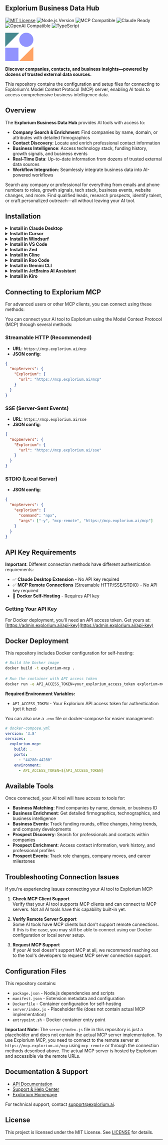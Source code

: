 ## Explorium Business Data Hub


<p>
  <a href="https://github.com/explorium-ai/mcp-explorium/blob/main/LICENSE"><img src="https://img.shields.io/badge/license-MIT-blue.svg" alt="MIT License"></a>
  <img src="https://img.shields.io/badge/Node.js-v24+-green.svg" alt="Node.js Version">
  <img src="https://img.shields.io/badge/MCP-Compatible-blueviolet" alt="MCP Compatible">
  <img src="https://img.shields.io/badge/Claude-Ready-orange" alt="Claude Ready">
  <img src="https://img.shields.io/badge/OpenAI-Compatible-lightgrey" alt="OpenAI Compatible">
  <img src="https://img.shields.io/badge/TypeScript-Powered-blue" alt="TypeScript">
</p>

<img src="logo.png" alt="Explorium Logo" width="90"> 

**Discover companies, contacts, and business insights—powered by dozens of trusted external data sources.**

This repository contains the configuration and setup files for connecting to Explorium's Model Context Protocol (MCP) server, enabling AI tools to access comprehensive business intelligence data.

## Overview

The **Explorium Business Data Hub** provides AI tools with access to:

- **Company Search & Enrichment**: Find companies by name, domain, or attributes with detailed firmographics
- **Contact Discovery**: Locate and enrich professional contact information  
- **Business Intelligence**: Access technology stack, funding history, growth signals, and business events
- **Real-Time Data**: Up-to-date information from dozens of trusted external data sources
- **Workflow Integration**: Seamlessly integrate business data into AI-powered workflows

Search any company or professional for everything from emails and phone numbers to roles, growth signals, tech stack, business events, website changes, and more. Find qualified leads, research prospects, identify talent, or craft personalized outreach—all without leaving your AI tool.

## Installation

<details>
<summary><b>Install in Claude Desktop</b></summary>

#### Remote Server Connection

Open Claude Desktop and navigate to Settings > Extensions > Add Custom Extension. Enter the name as `Explorium` and the remote MCP server URL as `https://mcp.explorium.ai/mcp`.

#### Local Server Connection

Open Claude Desktop developer settings and edit your `claude_desktop_config.json` file to add the following configuration. See [Claude Desktop MCP docs](https://modelcontextprotocol.io/quickstart/user) for more info.

```json
{
  "mcpServers": {
    "explorium": {
      "command": "npx",
      "args": ["-y", "mcp-remote", "https://mcp.explorium.ai/mcp"]
    }
  }
}
```

</details>

<details>
<summary><b>Install in Cursor</b></summary>

Go to: `Settings` -> `Cursor Settings` -> `MCP` -> `Add new global MCP server`

Pasting the following configuration into your Cursor `~/.cursor/mcp.json` file is the recommended approach. You may also install in a specific project by creating `.cursor/mcp.json` in your project folder. See [Cursor MCP docs](https://docs.cursor.com/context/model-context-protocol) for more info.

#### Cursor Remote Server Connection

```json
{
  "mcpServers": {
    "explorium": {
      "url": "https://mcp.explorium.ai/mcp"
    }
  }
}
```

#### Cursor Local Server Connection

```json
{
  "mcpServers": {
    "explorium": {
      "command": "npx",
      "args": ["-y", "mcp-remote", "https://mcp.explorium.ai/mcp"]
    }
  }
}
```

</details>

<details>
<summary><b>Install in Windsurf</b></summary>

Add this to your Windsurf MCP config file. See [Windsurf MCP docs](https://docs.windsurf.com/windsurf/cascade/mcp) for more info.

#### Windsurf Remote Server Connection

```json
{
  "mcpServers": {
    "explorium": {
      "serverUrl": "https://mcp.explorium.ai/mcp"
    }
  }
}
```

#### Windsurf Local Server Connection

```json
{
  "mcpServers": {
    "explorium": {
      "command": "npx",
      "args": ["-y", "mcp-remote", "https://mcp.explorium.ai/mcp"]
    }
  }
}
```

</details>

<details>
<summary><b>Install in VS Code</b></summary>

Add this to your VS Code MCP config file. See [VS Code MCP docs](https://code.visualstudio.com/docs/copilot/chat/mcp-servers) for more info.

#### VS Code Remote Server Connection

```json
"mcp": {
  "servers": {
    "explorium": {
      "type": "http",
      "url": "https://mcp.explorium.ai/mcp"
    }
  }
}
```

#### VS Code Local Server Connection

```json
"mcp": {
  "servers": {
    "explorium": {
      "type": "stdio",
      "command": "npx",
      "args": ["-y", "mcp-remote", "https://mcp.explorium.ai/mcp"]
    }
  }
}
```

</details>

<details>
<summary><b>Install in Zed</b></summary>

It can be installed via [Zed Extensions](https://zed.dev/extensions?query=Explorium) or you can add this to your Zed `settings.json`. See [Zed Context Server docs](https://zed.dev/docs/assistant/context-servers) for more info.

```json
{
  "context_servers": {
    "Explorium": {
      "command": {
        "path": "npx",
        "args": ["-y", "mcp-remote", "https://mcp.explorium.ai/mcp"]
      },
      "settings": {}
    }
  }
}
```

</details>

<details>
<summary><b>Install in Cline</b></summary>

You can easily install Explorium through the [Cline MCP Server Marketplace](https://cline.bot/mcp-marketplace) by following these instructions:

1. Open **Cline**.
2. Click the hamburger menu icon (☰) to enter the **MCP Servers** section.
3. Use the search bar within the **Marketplace** tab to find _Explorium_.
4. Click the **Install** button.

</details>



<details>
<summary><b>Install in Roo Code</b></summary>

Add this to your Roo Code MCP configuration file. See [Roo Code MCP docs](https://docs.roocode.com/features/mcp/using-mcp-in-roo) for more info.

#### Roo Code Remote Server Connection

```json
{
  "mcpServers": {
    "explorium": {
      "type": "streamable-http",
      "url": "https://mcp.explorium.ai/mcp"
    }
  }
}
```

#### Roo Code Local Server Connection

```json
{
  "mcpServers": {
    "explorium": {
      "command": "npx",
      "args": ["-y", "mcp-remote", "https://mcp.explorium.ai/mcp"]
    }
  }
}
```

</details>

<details>
<summary><b>Install in Gemini CLI</b></summary>

See [Gemini CLI Configuration](https://google-gemini.github.io/gemini-cli/docs/tools/mcp-server.html) for details.

1. Open the Gemini CLI settings file. The location is `~/.gemini/settings.json` (where `~` is your home directory).
2. Add the following to the `mcpServers` object in your `settings.json` file:

```json
{
  "mcpServers": {
    "explorium": {
      "httpUrl": "https://mcp.explorium.ai/mcp"
    }
  }
}
```

Or, for a local server:

```json
{
  "mcpServers": {
    "explorium": {
      "command": "npx",
      "args": ["-y", "mcp-remote", "https://mcp.explorium.ai/mcp"]
    }
  }
}
```

If the `mcpServers` object does not exist, create it.

</details>



<details>
<summary><b>Install in JetBrains AI Assistant</b></summary>

See [JetBrains AI Assistant Documentation](https://www.jetbrains.com/help/ai-assistant/configure-an-mcp-server.html) for more details.

1. In JetBrains IDEs go to `Settings` -> `Tools` -> `AI Assistant` -> `Model Context Protocol (MCP)`
2. Click `+ Add`.
3. Click on `Command` in the top-left corner of the dialog and select the As JSON option from the list
4. Add this configuration and click `OK`

```json
{
  "mcpServers": {
    "explorium": {
      "command": "npx",
      "args": ["-y", "mcp-remote", "https://mcp.explorium.ai/mcp"]
    }
  }
}
```

5. Click `Apply` to save changes.
6. The same way explorium could be added for JetBrains Junie in `Settings` -> `Tools` -> `Junie` -> `MCP Settings`

</details>

<details>
<summary><b>Install in Kiro</b></summary>

See [Kiro Model Context Protocol Documentation](https://kiro.dev/docs/mcp/configuration/) for details.

1. Navigate `Kiro` > `MCP Servers`
2. Add a new MCP server by clicking the `+ Add` button.
3. Paste the configuration given below:

```json
{
  "mcpServers": {
    "Explorium": {
      "command": "npx",
      "args": ["-y", "mcp-remote", "https://mcp.explorium.ai/mcp"],
      "env": {},
      "disabled": false,
      "autoApprove": []
    }
  }
}
```

4. Click `Save` to apply the changes.

</details>



## Connecting to Explorium MCP

For advanced users or other MCP clients, you can connect using these methods:

You can connect your AI tool to Explorium using the Model Context Protocol (MCP) through several methods:

### Streamable HTTP (Recommended)

- **URL**: `https://mcp.explorium.ai/mcp`
- **JSON config**:
```json
{
  "mcpServers": {
    "Explorium": {
      "url": "https://mcp.explorium.ai/mcp"
    }
  }
}
```

### SSE (Server-Sent Events)

- **URL**: `https://mcp.explorium.ai/sse`
- **JSON config**:
```json
{
  "mcpServers": {
    "Explorium": {
      "url": "https://mcp.explorium.ai/sse"
    }
  }
}
```

### STDIO (Local Server)

- **JSON config**:
```json
{
  "mcpServers": {
    "explorium": {
      "command": "npx",
      "args": ["-y", "mcp-remote", "https://mcp.explorium.ai/mcp"]
    }
  }
}
```

## API Key Requirements

**Important**: Different connection methods have different authentication requirements:

- ✅ **Claude Desktop Extension** - No API key required
- ✅ **MCP Remote Connections** (Streamable HTTP/SSE/STDIO) - No API key required  
- 🔑 **Docker Self-Hosting** - Requires API key

### Getting Your API Key

For Docker deployment, you'll need an API access token. Get yours at: [https://admin.explorium.ai/api-key](https://admin.explorium.ai/api-key)

## Docker Deployment

This repository includes Docker configuration for self-hosting:

```bash
# Build the Docker image
docker build -t explorium-mcp .

# Run the container with API access token
docker run -e API_ACCESS_TOKEN=your_explorium_access_token explorium-mcp
```

**Required Environment Variables:**
- `API_ACCESS_TOKEN` - Your Explorium API access token for authentication (get it [here](https://admin.explorium.ai/api-key))

You can also use a `.env` file or docker-compose for easier management:

```yaml
# docker-compose.yml
version: '3.8'
services:
  explorium-mcp:
    build: .
    ports:
      - "44280:44280"
    environment:
      - API_ACCESS_TOKEN=${API_ACCESS_TOKEN}
```

## Available Tools

Once connected, your AI tool will have access to tools for:

- **Business Matching**: Find companies by name, domain, or business ID
- **Business Enrichment**: Get detailed firmographics, technographics, and business intelligence
- **Business Events**: Track funding rounds, office changes, hiring trends, and company developments
- **Prospect Discovery**: Search for professionals and contacts within companies
- **Prospect Enrichment**: Access contact information, work history, and professional profiles
- **Prospect Events**: Track role changes, company moves, and career milestones


## Troubleshooting Connection Issues

If you're experiencing issues connecting your AI tool to Explorium MCP:

1. **Check MCP Client Support**  
   Verify that your AI tool supports MCP clients and can connect to MCP servers. Not all AI tools have this capability built-in yet.

2. **Verify Remote Server Support**  
   Some AI tools have MCP clients but don't support remote connections. If this is the case, you may still be able to connect using our Docker configuration or local server setup.

3. **Request MCP Support**  
   If your AI tool doesn't support MCP at all, we recommend reaching out to the tool's developers to request MCP server connection support.

## Configuration Files

This repository contains:

- `package.json` - Node.js dependencies and scripts
- `manifest.json` - Extension metadata and configuration
- `Dockerfile` - Container configuration for self-hosting
- `server/index.js` - Placeholder file (does not contain actual MCP implementation)
- `entrypoint.sh` - Docker container entry point

**Important Note**: The `server/index.js` file in this repository is just a placeholder and does not contain the actual MCP server implementation. To use Explorium MCP, you need to connect to the remote server at `https://mcp.explorium.ai/mcp` using `mcp-remote` or through the connection methods described above. The actual MCP server is hosted by Explorium and accessible via the remote URLs.

## Documentation & Support

- [API Documentation](https://developers.explorium.ai/reference/agentsource-mcp)
- [Support & Help Center](https://developers.explorium.ai/reference/support-help-center)
- [Explorium Homepage](https://www.explorium.ai/mcp/)

For technical support, contact [support@explorium.ai](mailto:support@explorium.ai).



## License

This project is licensed under the MIT License. See [LICENSE](LICENSE) for details.

---